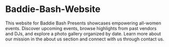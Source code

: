 # Baddie-Bash-Website
This website for Baddie Bash Presents showcases empowering all-women events. Discover upcoming events, browse highlights from past vendors and DJs, and explore a photo gallery organized by date. Learn more about our mission in the about us section and connect with us through contact us.
